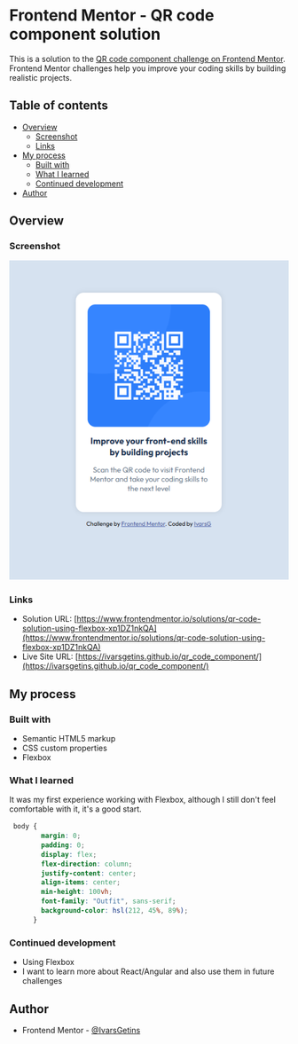 # Frontend Mentor - QR code component solution

This is a solution to the [QR code component challenge on Frontend Mentor](https://www.frontendmentor.io/challenges/qr-code-component-iux_sIO_H). Frontend Mentor challenges help you improve your coding skills by building realistic projects. 

## Table of contents

- [Overview](#overview)
  - [Screenshot](#screenshot)
  - [Links](#links)
- [My process](#my-process)
  - [Built with](#built-with)
  - [What I learned](#what-i-learned)
  - [Continued development](#continued-development)
- [Author](#author)

## Overview

### Screenshot

![](./screenshots/Screenshot_.png)

### Links

- Solution URL: [https://www.frontendmentor.io/solutions/qr-code-solution-using-flexbox-xp1DZ1nkQA](https://www.frontendmentor.io/solutions/qr-code-solution-using-flexbox-xp1DZ1nkQA)
- Live Site URL: [https://ivarsgetins.github.io/qr_code_component/](https://ivarsgetins.github.io/qr_code_component/)

## My process

### Built with

- Semantic HTML5 markup
- CSS custom properties
- Flexbox

### What I learned

It was my first experience working with Flexbox, although I still don't feel comfortable with it, it's a good start.

```css
 body {
        margin: 0;
        padding: 0;
        display: flex;
        flex-direction: column;
        justify-content: center;
        align-items: center;
        min-height: 100vh;
        font-family: "Outfit", sans-serif;
        background-color: hsl(212, 45%, 89%);
      }
```

### Continued development

- Using Flexbox
- I want to learn more about React/Angular and also use them in future challenges

## Author

- Frontend Mentor - [@IvarsGetins](https://www.frontendmentor.io/profile/IvarsGetins)

